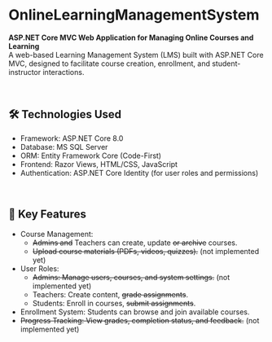 # OnlineLearningManagementSystem
**ASP.NET Core MVC Web Application for Managing Online Courses and Learning**  
A web-based Learning Management System (LMS) built with ASP.NET Core MVC, designed to facilitate course creation, enrollment, and student-instructor interactions.

<br/>

## 🛠️ Technologies Used
- Framework: ASP.NET Core 8.0
- Database: MS SQL Server
- ORM: Entity Framework Core (Code-First)
- Frontend: Razor Views, HTML/CSS, JavaScript
- Authentication: ASP.NET Core Identity (for user roles and permissions)

<br/>

## 🚀 Key Features
- Course Management:
  - ~~Admins and~~ Teachers can create, update ~~or archive~~ courses.
  - ~~Upload course materials (PDFs, videos, quizzes).~~ (not implemented yet)
- User Roles:
  - ~~Admins: Manage users, courses, and system settings.~~ (not implemented yet)
  - Teachers: Create content, ~~grade assignments~~.
  - Students: Enroll in courses, ~~submit assignments~~.
- Enrollment System: Students can browse and join available courses.
- ~~Progress Tracking: View grades, completion status, and feedback.~~ (not implemented yet)

